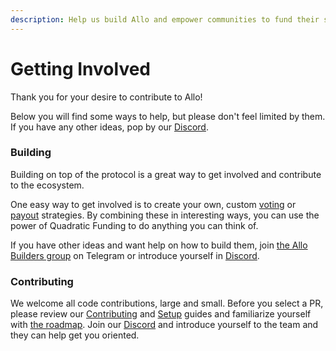 ```yaml
---
description: Help us build Allo and empower communities to fund their shared needs
---
```


# Getting Involved

Thank you for your desire to contribute to Allo!

Below you will find some ways to help, but please don't feel limited by them. If you have any other ideas, pop by our [Discord](https://discord.gg/gitcoin).

### Building

Building on top of the protocol is a great way to get involved and contribute to the ecosystem.

One easy way to get involved is to create your own, custom [voting](../core-concepts/voting-strategy.md) or [payout](../core-concepts/payout-strategy-coming-soon.md) strategies. By combining these in interesting ways, you can use the power of Quadratic Funding to do anything you can think of.

If you have other ideas and want help on how to build them, join [the Allo Builders group](https://t.me/+IExiDL8CTnFhZjcx) on Telegram or introduce yourself in [Discord](https://discord.com/invite/gitcoin).

### Contributing

We welcome all code contributions, large and small. Before you select a PR, please review our [Contributing](https://github.com/gitcoinco/grants-round) and [Setup](https://github.com/gitcoinco/grants-round) guides and familiarize yourself with [the roadmap](https://github.com/orgs/gitcoinco/projects/8/views/2). Join our [Discord](https://discord.com/invite/gitcoin) and introduce yourself to the team and they can help get you oriented.
